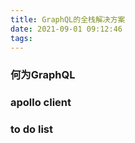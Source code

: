 ```yaml
---
title: GraphQL的全栈解决方案
date: 2021-09-01 09:12:46
tags:
---
```


### 何为GraphQL

### apollo client

### to do list
